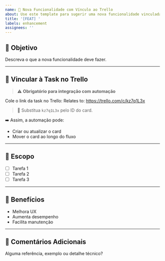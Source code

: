 ```yaml
---
name: 🚀 Nova Funcionalidade com Vínculo ao Trello
about: Use este template para sugerir uma nova funcionalidade vinculada a uma task
title: '[FEAT] '
labels: enhancement
assignees: ''
---
```


## 🎯 Objetivo

Descreva o que a nova funcionalidade deve fazer.

---

## 🔗 Vincular à Task no Trello

> ⚠️ **Obrigatório para integração com automação**

Cole o link da task no Trello:
Relates to: https://trello.com/c/kz7q1L3x


> 🔗 Substitua `kz7q1L3x` pelo ID do card.

➡️ Assim, a automação pode:
- Criar ou atualizar o card
- Mover o card ao longo do fluxo

---

## 🧩 Escopo

- [ ] Tarefa 1
- [ ] Tarefa 2
- [ ] Tarefa 3

---

## 📎 Benefícios

- Melhora UX
- Aumenta desempenho
- Facilita manutenção

---

## 💬 Comentários Adicionais

Alguma referência, exemplo ou detalhe técnico?